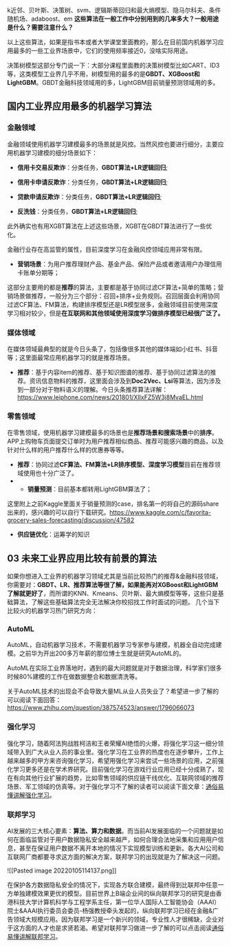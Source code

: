 k近邻、贝叶斯、决策树、svm、逻辑斯蒂回归和最大熵模型、隐马尔科夫、条件随机场、adaboost、em **这些算法在一般工作中分别用到的几率多大？一般用途是什么？需要注意什么？**

以上这些算法，如果是指书本或者大学课堂里面教的，那么在目前国内机器学习应用最多的一些工业界场景中，它们的使用频率接近0，没啥实际用途。

决策树模型这部分专门说一下：大部分课程里面教的决策树模型比如CART、ID3等，这类模型工业界几乎不用，树模型用的最多的是**GBDT、XGBoost和LightGBM**。GBDT金融科技领域用的多，LightGBM目前销量预测领域用的多。


## 国内工业界应用最多的机器学习算法

### 金融领域

金融领域使用机器学习建模最多的场景就是风控。当然风控也要进行细分，主要应用机器学习建模的细分场景如下：

-   **信用卡交易反欺诈**：分类任务，**GBDT算法+LR逻辑回归**;
    
-   **信用卡申请反欺诈**：分类任务，**GBDT算法+LR逻辑回归**;
    
-   **贷款申请反欺诈**：分类任务，**GBDT算法+LR逻辑回归**;
    
-   **反洗钱**：分类任务，**GBDT算法+LR逻辑回归**;

此外确实也有用XGBT算法在上述这些场景，XGBT在GBDT算法进行了一些优化。

金融行业存在高监管的属性，目前深度学习在金融风控领域应用非常有限。

-   **营销场景**：为用户推荐理财产品、基金产品、保险产品或者邀请用户办理信用卡账单分期等；
    

这部分主要用的都是**推荐**的算法，主要都是基于协同过滤CF算法+简单的策略；营销场景做推荐，一般分为三个部分：召回+排序+业务规则。召回层面会利用协同过滤CF算法、FM算法，构建排序模型还是LR模型居多，金融领域目前使用深度学习相对较少，但是**在互联网和其他领域使用深度学习做排序模型已经很广泛了。**


### 媒体领域
在媒体领域最典型的就是今日头条了，包括像很多其他的媒体端如小红书、抖音等；这里面最常应用机器学习的就是推荐场景。
-   **推荐**：基于内容item的推荐、基于知识图谱的推荐、基于协同过滤算法的推荐。资讯信息物料的推荐，这里面会涉及到**Doc2Vec、Lsi**等算法，因为涉及到一部分对于物料语义的理解。今日头条推荐算法详解：https://www.leiphone.com/news/201801/XlIxFZ5W3j8MvaEL.html

### 零售领域

在零售领域，使用机器学习建模最多的场景也是**推荐场景和搜索场景**中的**排序**。APP上购物车页面提交订单时为用户推荐相似商品、推荐可能感兴趣的商品，以及针对什么样的用户推荐什么样的优惠券等等。

-   **推荐**：协同过滤**CF算法、FM算法+LR排序模型、深度学习模型**目前在推荐领域使用也十分广泛了。
-   -   **销量预测**：目前基本都转用LightGBM算法了；

这里附上之前Kaggle里面关于销量预测的case，排名第一的将自己的源码share出来的，感兴趣的可以自行下载研究。https://www.kaggle.com/c/favorita-grocery-sales-forecasting/discussion/47582

-   **供应链优化**：运筹学的知识


## 03 未来工业界应用比较有前景的算法
如果你想进入工业界的机器学习领域尤其是当前比较热门的推荐&金融科技领域，你需要对：**GBDT、LR、推荐算法等很了解，如果能再对XGBoost和LightGBM了解就更好了**，而所谓的KNN、Kmeans、贝叶斯、最大熵模型等等，这些只是基础算法，了解这些基础算法完全无法解决你校招找工作时面试的问题。
几个当下比较火的机器学习热门研究方向：

### AutoML
AutoML，自动机器学习技术，不需要机器学习专家参与建模，机器全自动完成建模。之前华为开出200多万年薪的那位博士生就是研究AutoML的。

AutoML在实际工业界落地时，遇到的最大问题就是对于数据治理，科学家们很多时候80%建模的工作在做数据整合和数据清洗等。

关于AutoML技术的出现会不会导致大量ML从业人员失业了？希望进一步了解的可以阅读下面回答：https://www.zhihu.com/question/387574523/answer/1796066073

### 强化学习

强化学习，随着阿法狗战胜柯洁和王者荣耀AI绝悟的火爆，将强化学习这一细分领域带入到广大从业人员的事业里。强化学习在工业界的热度也在逐步攀升，工作上越来越多的甲方来咨询强化学习，希望用强化学习来尝试一些场景的应用，之前强化学习更多还是在学术界研究。目前强化学习在游戏行业应用已经十分成熟了，现在有向其他行业扩展的趋势，比如零售领域的供应链干线优化、互联网领域的推荐场景、军工领域的仿真等。对于强化学习不了解的读者可以阅读下面文章：[通俗易懂讲解强化学习](http://mp.weixin.qq.com/s?__biz=MzIyNjM2MzQyNg==&mid=2247601164&idx=1&sn=f04f1ce25158509cb632e724bf735809&chksm=e8729d41df051457e501db18fa649400e430515326be92c29c4f2ee58017df905912de7d969b&scene=21#wechat_redirect)。

### 联邦学习

AI发展的三大核心要素：**算法、算力和数据**。而当前AI发展面临的一个问题就是如何在面临监管对于用户数据隐私安全越来越严，如何合理合法地采集和应用用户信息，甚至在保证用户数据不离开本地的情况下实现模型训练和更新。各大AI公司和互联网厂商都要寻求这方面的解决方案，联邦学习的出现就是为了解决这一问题。

![[Pasted image 20220105114137.png]]

在保护各方数据隐私安全的情况下，实现各方联合建模，最终得到比联邦中任意一方单独建模效果更优的模型。目前世界上B端企业间的纵向联邦学习的研究是由香港科技大学计算机科学与工程学系主任，第一位华人国际人工智能协会（AAAI）院士&AAAI执行委员会委员-杨强教授牵头发起的，纵向联邦学习已经在金融&广告领域大规模应用。因为联邦学习是一个新兴的领域，专业性人才很稀缺，企业对于这方面的人才也是求贤若渴。希望对联邦学习做进一步了解的可以点击阅读[通俗易懂讲解联邦学习](http://mp.weixin.qq.com/s?__biz=MzIyNjM2MzQyNg==&mid=2247601040&idx=1&sn=0cf8b161748812993b74d9cff0e6f869&chksm=e8729adddf0513cb595aabb3ac91c3aee96d1867d29fec1b6a92e9f377592856a8c28c658a21&scene=21#wechat_redirect)。